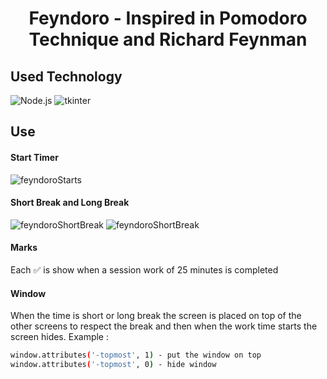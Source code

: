 <h1 align="center">Feyndoro - Inspired in Pomodoro Technique and Richard Feynman</h1>

## Used Technology 
![Node.js](https://img.shields.io/badge/-Python-yellow) ![tkinter](https://img.shields.io/badge/-tkinter-green) 

## Use
#### Start Timer
![feyndoroStarts](https://res.cloudinary.com/dmg3cl9dc/image/upload/v1692564429/Screenshot_2023-08-20_at_14.05.03_w9ywbe.png)

#### Short Break and Long Break 
![feyndoroShortBreak](https://res.cloudinary.com/dmg3cl9dc/image/upload/v1692564868/Screenshot_2023-08-20_at_17.54.03_gkiy9l.png)
![feyndoroShortBreak](https://res.cloudinary.com/dmg3cl9dc/image/upload/v1692564637/Screenshot_2023-08-20_at_17.50.18_nrum4w.png)

#### Marks
<p align="text-justify">
    Each ✅ is show when a session work of 25 minutes is completed
</p>

#### Window
<p align="text-justify">
    When the time is short or long break the screen is placed on top of the other screens to respect the break and then when the work time starts the screen hides. Example : 
</p>

``` bash
window.attributes('-topmost', 1) - put the window on top
window.attributes('-topmost', 0) - hide window
```

